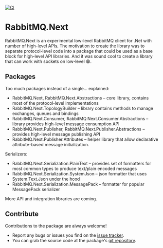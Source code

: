 [![CI](https://github.com/sanych-sun/RabbitMQ.Next/actions/workflows/master.yml/badge.svg)](https://github.com/sanych-sun/RabbitMQ.Next/actions/workflows/master.yml)

# RabbitMQ.Next

RabbitMQ.Next is an experimental low-level RabbitMQ client for .Net with number of high-level APIs. The motivation to create the library was to separate protocol-level code into a package that could be used as a base block for high-level API libraries. And it was sound cool to create a library that can work with sockets on low-level :grin:.

## Packages
Too much packages instead of a single... explained:
- RabbitMQ.Next, RabbitMQ.Next.Abstractions – core library, contains most of the protocol-level implementations
- RabbitMQ.Next.TopologyBuilder – library contains methods to manage exchanges, queues and bindings
- RabbitMQ.Next.Consumer, RabbitMQ.Next.Consumer.Abstractions – library provides high-level message consumption API
- RabbitMQ.Next.Publisher, RabbitMQ.Next.Publisher.Abstractions – provides high-level message publishing API
- RabbitMQ.Next.Publisher.Attributes – helper library that allow declarative attribute-based message initialization.

Serializers:
- RabbitMQ.Next.Serialization.PlainText – provides set of formatters for most common types to produce text/plain encoded messages
- RabbitMQ.Next.Serialization.SystemJson – json formatter that uses System.Text.Json under the hood
- RabbitMQ.Next.Serialization.MessagePack – formatter for popular MessagePack serializer

More API and integration libraries are coming.

## Contribute

Contributions to the package are always welcome!

- Report any bugs or issues you find on the [issue tracker](https://github.com/sanych-sun/RabbitMQ.Next/issues).
- You can grab the source code at the package's [git repository](https://github.com/sanych-sun/RabbitMQ.Next).
